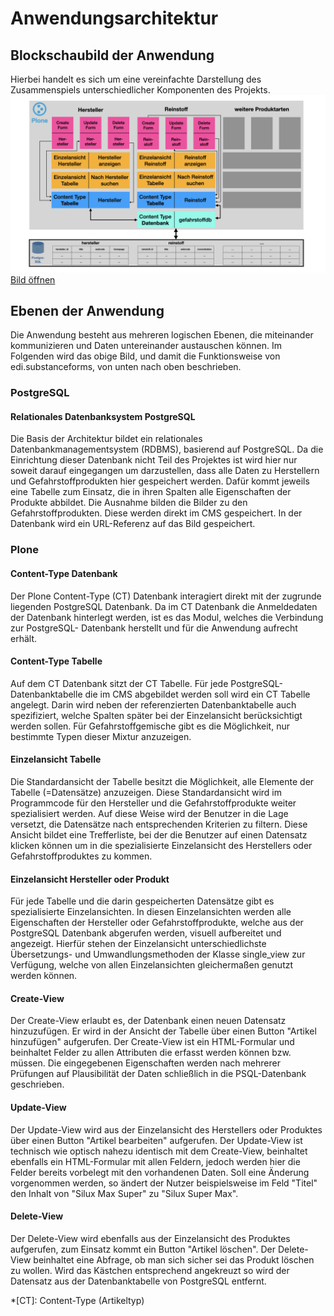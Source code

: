 # Anwendungsarchitektur

## Blockschaubild der Anwendung
Hierbei handelt es sich um eine vereinfachte Darstellung des Zusammenspiels unterschiedlicher Komponenten des Projekts.
![Blockdiagramm](images/blockdiagramm.001.jpeg "Blockdiagramm")
[Bild öffnen](https://doku.educorvi.de/wissensartikel/abbildungen-emissionsarme-produkte/blockdiagramm-001.jpeg/image_view_fullscreen)

## Ebenen der Anwendung
Die Anwendung besteht aus mehreren logischen Ebenen, die miteinander kommunizieren und Daten untereinander austauschen 
können. Im Folgenden wird das obige Bild, und damit die Funktionsweise von edi.substanceforms, von unten nach oben 
beschrieben.

### PostgreSQL

#### Relationales Datenbanksystem PostgreSQL
Die Basis der Architektur bildet ein relationales Datenbankmanagementsystem (RDBMS), basierend auf PostgreSQL. Da die 
Einrichtung dieser Datenbank nicht Teil des Projektes ist wird hier nur soweit darauf eingegangen um darzustellen, 
dass alle Daten zu Herstellern und Gefahrstoffprodukten hier gespeichert werden. Dafür kommt jeweils eine Tabelle 
zum Einsatz, die in ihren Spalten alle Eigenschaften der Produkte abbildet. Die Ausnahme bilden die Bilder zu den
Gefahrstoffprodukten. Diese werden direkt im CMS gespeichert. In der Datenbank wird ein URL-Referenz auf das Bild
gespeichert.

### Plone

#### Content-Type Datenbank
Der Plone Content-Type (CT) Datenbank interagiert direkt mit der zugrunde liegenden PostgreSQL Datenbank. Da im CT 
Datenbank die Anmeldedaten der Datenbank hinterlegt werden, ist es das Modul, welches die Verbindung zur PostgreSQL-
Datenbank herstellt und für die Anwendung aufrecht erhält.

#### Content-Type Tabelle
Auf dem CT Datenbank sitzt der CT Tabelle. Für jede PostgreSQL-Datenbanktabelle die im CMS abgebildet werden soll 
wird ein CT Tabelle angelegt. Darin wird neben der referenzierten Datenbanktabelle auch spezifiziert, welche Spalten 
später bei der Einzelansicht berücksichtigt werden sollen. Für Gefahrstoffgemische gibt es die Möglichkeit, nur 
bestimmte Typen dieser Mixtur anzuzeigen.

#### Einzelansicht Tabelle
Die Standardansicht der Tabelle besitzt die Möglichkeit, alle Elemente der Tabelle (=Datensätze) anzuzeigen.
Diese Standardansicht wird im Programmcode für den Hersteller und die Gefahrstoffprodukte weiter spezialisiert werden.
Auf diese Weise wird der Benutzer in die Lage versetzt, die Datensätze nach entsprechenden Kriterien zu filtern. 
Diese Ansicht bildet eine Trefferliste, bei der die Benutzer auf einen Datensatz klicken können  um in die 
spezialisierte Einzelansicht des Herstellers oder Gefahrstoffproduktes zu kommen.

#### Einzelansicht Hersteller oder Produkt
Für jede Tabelle und die darin gespeicherten Datensätze gibt es spezialisierte Einzelansichten. In diesen 
Einzelansichten werden alle Eigenschaften der Hersteller oder Gefahrstoffprodukte, welche aus der PostgreSQL Datenbank 
abgerufen werden, visuell aufbereitet und angezeigt. Hierfür stehen der Einzelansicht unterschiedlichste Übersetzungs- 
und Umwandlungsmethoden der Klasse single_view zur Verfügung, welche von allen Einzelansichten gleichermaßen genutzt 
werden können.

#### Create-View
Der Create-View erlaubt es, der Datenbank einen neuen Datensatz hinzuzufügen. Er wird in der Ansicht der Tabelle 
über einen Button "Artikel hinzufügen" aufgerufen. Der Create-View ist ein HTML-Formular und beinhaltet Felder 
zu allen Attributen die erfasst werden können bzw. müssen. Die eingegebenen Eigenschaften werden nach mehrerer Prüfungen auf Plausibilität der Daten schließlich in die PSQL-Datenbank geschrieben.

#### Update-View
Der Update-View wird aus der Einzelansicht des Herstellers oder Produktes über einen Button "Artikel bearbeiten" 
aufgerufen. Der Update-View ist technisch wie optisch nahezu identisch mit dem Create-View, beinhaltet ebenfalls 
ein HTML-Formular mit allen Feldern, jedoch werden hier die Felder bereits vorbelegt mit den vorhandenen Daten. 
Soll eine Änderung vorgenommen werden, so ändert der Nutzer beispielsweise im Feld "Titel" den Inhalt von 
"Silux Max Super" zu "Silux Super Max".

#### Delete-View
Der Delete-View wird ebenfalls aus der Einzelansicht des Produktes aufgerufen, zum Einsatz kommt ein Button 
"Artikel löschen". Der Delete-View beinhaltet eine Abfrage, ob man sich sicher sei das Produkt löschen zu wollen. 
Wird das Kästchen entsprechend angekreuzt so wird der Datensatz aus der Datenbanktabelle von PostgreSQL entfernt.

*[CT]: Content-Type (Artikeltyp)
